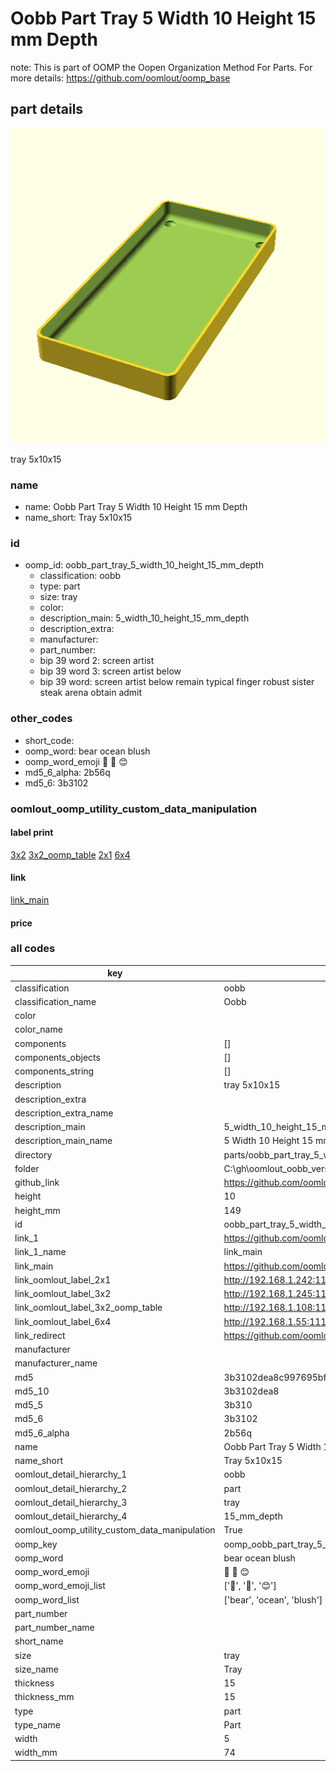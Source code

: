 # Oobb Part Tray 5 Width 10 Height 15 mm Depth  

note: This is part of OOMP the Oopen Organization Method For Parts. For more details: https://github.com/oomlout/oomp_base

##  part details
  

[![](3dpr.png)](3dpr.png)

tray 5x10x15



### name
* name: Oobb Part Tray 5 Width 10 Height 15 mm Depth
* name_short: Tray 5x10x15 
### id
* oomp_id: oobb_part_tray_5_width_10_height_15_mm_depth
  * classification: oobb
  * type: part
  * size: tray
  * color: 
  * description_main: 5_width_10_height_15_mm_depth
  * description_extra: 
  * manufacturer: 
  * part_number: 
  * bip 39 word 2: screen artist
  * bip 39 word 3: screen artist below
  * bip 39 word: screen artist below remain typical finger robust sister steak arena obtain admit

### other_codes
* short_code: 
* oomp_word: bear ocean blush
* oomp_word_emoji :bear: :ocean: :blush:
* md5_6_alpha: 2b56q
* md5_6: 3b3102






### oomlout_oomp_utility_custom_data_manipulation
#### label print
[3x2](http://192.168.1.245:1112/?label=oomp%202b56q)
[3x2_oomp_table](http://192.168.1.108:1112/?label=oomp%202b56q)
[2x1](http://192.168.1.242:1112/?label=oomp%202b56q)
[6x4](http://192.168.1.55:1112/?label=oomp%202b56q)    

#### link

[link_main](https://github.com/oomlout/oomlout_oobb_version_4_generated_parts/tree/main/navigation_oomp/oobb/part/tray/5_width_10_height_15_mm_depth/part)                              

#### price







### all codes 
| key | value |  
| --- | --- |  
| classification | oobb |  
| classification_name | Oobb |  
| color |  |  
| color_name |  |  
| components | [] |  
| components_objects | [] |  
| components_string | [] |  
| description | tray 5x10x15 |  
| description_extra |  |  
| description_extra_name |  |  
| description_main | 5_width_10_height_15_mm_depth |  
| description_main_name | 5 Width 10 Height 15 mm Depth |  
| directory | parts/oobb_part_tray_5_width_10_height_15_mm_depth |  
| folder | C:\gh\oomlout_oobb_version_4_generated_parts\parts\oobb_part_tray_5_width_10_height_15_mm_depth |  
| github_link | https://github.com/oomlout/oomlout_oomp_part_src/tree/main/parts/oobb_part_tray_5_width_10_height_15_mm_depth |  
| height | 10 |  
| height_mm | 149 |  
| id | oobb_part_tray_5_width_10_height_15_mm_depth |  
| link_1 | https://github.com/oomlout/oomlout_oobb_version_4_generated_parts/tree/main/navigation_oomp/oobb/part/tray/5_width_10_height_15_mm_depth/part |  
| link_1_name | link_main |  
| link_main | https://github.com/oomlout/oomlout_oobb_version_4_generated_parts/tree/main/navigation_oomp/oobb/part/tray/5_width_10_height_15_mm_depth/part |  
| link_oomlout_label_2x1 | http://192.168.1.242:1112/?label=oomp%202b56q |  
| link_oomlout_label_3x2 | http://192.168.1.245:1112/?label=oomp%202b56q |  
| link_oomlout_label_3x2_oomp_table | http://192.168.1.108:1112/?label=oomp%202b56q |  
| link_oomlout_label_6x4 | http://192.168.1.55:1112/?label=oomp%202b56q |  
| link_redirect | https://github.com/oomlout/oomlout_oobb_version_4_generated_parts/tree/main/parts/oobb_tray_05_10_15 |  
| manufacturer |  |  
| manufacturer_name |  |  
| md5 | 3b3102dea8c997695bf5fb582983460c |  
| md5_10 | 3b3102dea8 |  
| md5_5 | 3b310 |  
| md5_6 | 3b3102 |  
| md5_6_alpha | 2b56q |  
| name | Oobb Part Tray 5 Width 10 Height 15 mm Depth |  
| name_short | Tray 5x10x15  |  
| oomlout_detail_hierarchy_1 | oobb |  
| oomlout_detail_hierarchy_2 | part |  
| oomlout_detail_hierarchy_3 | tray |  
| oomlout_detail_hierarchy_4 | 15_mm_depth |  
| oomlout_oomp_utility_custom_data_manipulation | True |  
| oomp_key | oomp_oobb_part_tray_5_width_10_height_15_mm_depth |  
| oomp_word | bear ocean blush |  
| oomp_word_emoji | :bear: :ocean: :blush: |  
| oomp_word_emoji_list | [':bear:', ':ocean:', ':blush:'] |  
| oomp_word_list | ['bear', 'ocean', 'blush'] |  
| part_number |  |  
| part_number_name |  |  
| short_name |  |  
| size | tray |  
| size_name | Tray |  
| thickness | 15 |  
| thickness_mm | 15 |  
| type | part |  
| type_name | Part |  
| width | 5 |  
| width_mm | 74 |  

